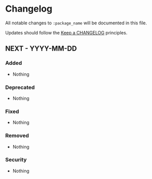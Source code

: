 # Changelog

All notable changes to `:package_name` will be documented in this file.

Updates should follow the [Keep a CHANGELOG](https://keepachangelog.com) principles.

## NEXT - YYYY-MM-DD

### Added
- Nothing

### Deprecated
- Nothing

### Fixed
- Nothing

### Removed
- Nothing

### Security
- Nothing
